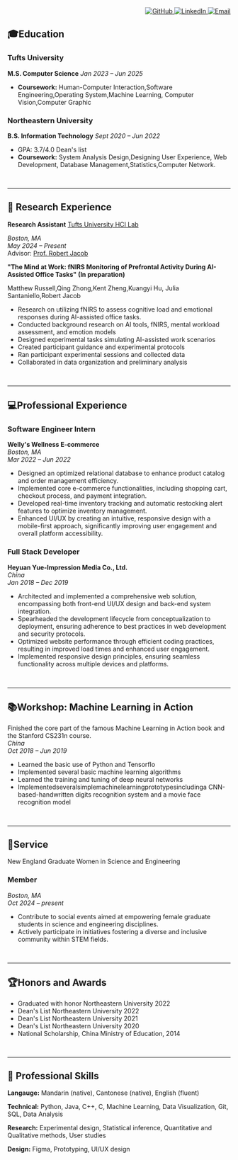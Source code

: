 ---
---
<div style="text-align: right;">
  <a href="https://github.com/qingzhong066">
    <img src="https://img.shields.io/badge/-GitHub-000?style=social&logo=github" alt="GitHub">
  </a>
  
  <a href="https://www.linkedin.com/in/qingzhong/">
    <img src="https://img.shields.io/badge/-LinkedIn-0077B5?style=social&logo=linkedin" alt="LinkedIn">
  </a>

  <a href="mailto:qzhong02@tufts.edu">
    <img src="https://img.shields.io/badge/-Email-D14836?style=social&logo=gmail" alt="Email">
  </a>
</div>

## 🎓Education

### Tufts University
**M.S. Computer Science**
*Jan 2023 – Jun 2025*

- **Coursework:** Human-Computer Interaction,Software Engineering,Operating System,Machine Learning, Computer Vision,Computer Graphic

### Northeastern University

**B.S. Information Technology**
*Sept 2020 – Jun 2022*

- GPA: 3.7/4.0  Dean's list
- **Coursework:** System Analysis Design,Designing User Experience, Web Development, Database Management,Statistics,Computer Network.

&nbsp;

***

## 📑 Research Experience

**Research Assistant** [Tufts University HCI Lab](https://tufts-hci-lab.github.io/)

*Boston, MA*  
*May 2024 – Present*  
Advisor: [Prof. Robert Jacob](https://scholar.google.com/citations?user=FWjqglcAAAAJ&hl=en)

**"The Mind at Work: fNIRS Monitoring of Prefrontal Activity During AI-Assisted Office Tasks" (In preparation)**

Matthew Russell,Qing Zhong,Kent Zheng,Kuangyi Hu, Julia Santaniello,Robert Jacob
- Research on utilizing fNIRS to assess cognitive load and emotional responses during AI-assisted office tasks.
- Conducted background research on AI tools, fNIRS, mental workload assessment,
and emotion models
- Designed experimental tasks simulating AI-assisted work scenarios
- Created participant guidance and experimental protocols
- Ran participant experimental sessions and collected data
- Collaborated in data organization and preliminary analysis

&nbsp;

***

## 💻Professional Experience

### Software Engineer Intern
**Welly's Wellness E-commerce**  
*Boston, MA*  
*Mar 2022 – Jun 2022*

- Designed an optimized relational database to enhance product catalog and order management efficiency.
- Implemented core e-commerce functionalities, including shopping cart, checkout process, and payment integration.
- Developed real-time inventory tracking and automatic restocking alert features to optimize inventory management.
- Enhanced UI/UX by creating an intuitive, responsive design with a mobile-first approach, significantly improving user engagement and overall platform accessibility.

### Full Stack Developer
**Heyuan Yue-Impression Media Co., Ltd.**  
*China*  
*Jan 2018 – Dec 2019*

- Architected and implemented a comprehensive web solution, encompassing both front-end UI/UX design and back-end system integration.
- Spearheaded the development lifecycle from conceptualization to deployment, ensuring adherence to best practices in web development and security protocols.
- Optimized website performance through efficient coding practices, resulting in improved load times and enhanced user engagement.
- Implemented responsive design principles, ensuring seamless functionality across multiple devices and platforms.

&nbsp;

***

## 📚Workshop: Machine Learning in Action
Finished the core part of the famous Machine Learning in Action book and the Stanford CS231n course.<br>
*China*  
*Oct 2018 – Jun 2019*
- Learned the basic use of Python and Tensorflo
- Implemented several basic machine learning algorithms
- Learned the training and tuning of deep neural networks
- Implementedseveralsimplemachinelearningprototypesincludinga CNN-based-handwritten
digits recognition system and a movie face recognition model


&nbsp;

***

## 🤝Service

New England Graduate Women in Science and Engineering
### Member
*Boston, MA*  
*Oct 2024 – present*

- Contribute to social events aimed at empowering female graduate students in science and engineering disciplines.
- Actively participate in initiatives fostering a diverse and inclusive community within STEM fields.

&nbsp;

***

## 🏆Honors and Awards
- Graduated with honor Northeastern University 2022 
- Dean's List Northeastern University 2022
- Dean's List Northeastern University 2021
- Dean's List Northeastern University 2020
- National Scholarship, China Ministry of Education, 2014

&nbsp;

***

## 🦾 Professional Skills

**Langauge:** Mandarin (native), Cantonese (native), English (fluent)

**Technical:** Python, Java, C++, C, Machine Learning, Data Visualization, Git, SQL, Data
Analysis

**Research:** Experimental design, Statistical inference, Quantitative and Qualitative methods,
User studies

**Design:** Figma, Prototyping, UI/UX design